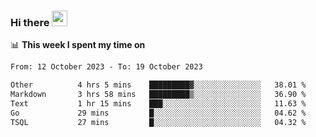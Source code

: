### Hi there <a href="https://www.gautamkrishnar.com/"><img src="https://media.giphy.com/media/hvRJCLFzcasrR4ia7z/giphy.gif" width="25px"></a>

📊 **This week I spent my time on**

<!--START_SECTION:waka-->

```txt
From: 12 October 2023 - To: 19 October 2023

Other          4 hrs 5 mins    █████████▓░░░░░░░░░░░░░░░   38.01 %
Markdown       3 hrs 58 mins   █████████▒░░░░░░░░░░░░░░░   36.90 %
Text           1 hr 15 mins    ███░░░░░░░░░░░░░░░░░░░░░░   11.63 %
Go             29 mins         █░░░░░░░░░░░░░░░░░░░░░░░░   04.62 %
TSQL           27 mins         █░░░░░░░░░░░░░░░░░░░░░░░░   04.32 %
```

<!--END_SECTION:waka-->
